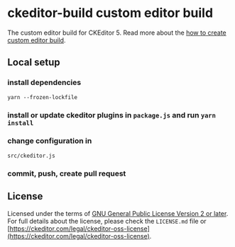 ckeditor-build custom editor build
========================================

The custom editor build for CKEditor&nbsp;5. Read more about the [how to create custom editor build](https://ckeditor.com/docs/ckeditor5/11.1.1/builds/guides/development/custom-builds.html).


## Local setup
### install dependencies
`yarn --frozen-lockfile`

### install or update ckeditor plugins in `package.js` and run `yarn install`

### change configuration in
`src/ckeditor.js`

### commit, push, create pull request

## License

Licensed under the terms of [GNU General Public License Version 2 or later](http://www.gnu.org/licenses/gpl.html). For full details about the license, please check the `LICENSE.md` file or [https://ckeditor.com/legal/ckeditor-oss-license](https://ckeditor.com/legal/ckeditor-oss-license).
